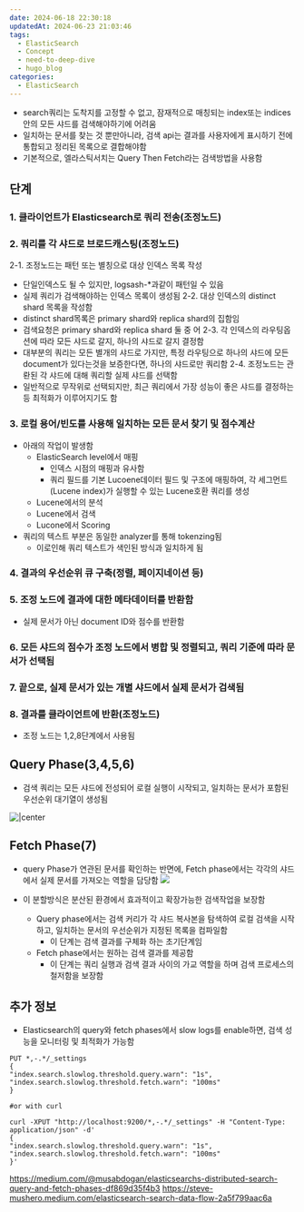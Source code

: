 ```yaml
---
date: 2024-06-18 22:30:18
updatedAt: 2024-06-23 21:03:46
tags:
  - ElasticSearch
  - Concept
  - need-to-deep-dive
  - hugo_blog
categories:
  - ElasticSearch
---
```

- search쿼리는 도착지를 고정할 수 없고, 잠재적으로 매칭되는 index또는 indices안의 모든 샤드를 검색해야하기에 어려움
- 일치하는 문서를 찾는 것 뿐만아니라, 검색 api는 결과를 사용자에게 표시하기 전에 통합되고 정리된 목록으로 결합해야함
- 기본적으로, 엘라스틱서치는 Query Then Fetch라는 검색방법을 사용함

## 단계
### 1. 클라이언트가 Elasticsearch로 쿼리 전송(조정노드)
### 2. 쿼리를 각 샤드로 브로드캐스팅(조정노드)
2-1. 조정노드는 패턴 또는 별칭으로 대상 인덱스 목록 작성
- 단일인덱스도 될 수 있지만, logsash-\*과같이 패턴일 수 있음
- 실제 쿼리가 검색해야하는 인덱스 목록이 생성됨
2-2. 대상 인덱스의 distinct shard 목록을 작성함
- distinct shard목록은 primary shard와 replica shard의 집함임
- 검색요청은 primary shard와 replica shard 둘 중 어
2-3. 각 인덱스의 라우팅옵션에 따라 모든 샤드로 갈지, 하나의 샤드로 갈지 결정함
- 대부분의 쿼리는 모든 별개의 샤드로 가지만, 특정 라우팅으로 하나의 샤드에 모든 document가 있다는것을 보증한다면, 하나의 샤드로만 쿼리함
2-4. 조정노드는 관롼된 각 샤드에 대해 쿼리할 실제 샤드를 선택함
- 일반적으로 무작위로 선택되지만, 최근 쿼리에서 가장 성능이 좋은 샤드를 결정하는 등 최적화가 이루어지기도 함
### 3. 로컬 용어/빈도를 사용해 일치하는 모든 문서 찾기 및 점수계산
 -  아래의 작업이 발생함
	- ElasticSearch level에서 매핑
		- 인덱스 시점의 매핑과 유사함
		- 쿼리 필드를 기본 Lucoene데이터 필드 및 구조에 매핑하여, 각 세그먼트(Lucene index)가 실행할 수 있는 Lucene호환 쿼리를 생성
	- Lucene에서의 분석
	- Lucene에서 검색
	- Lucone에서 Scoring
- 쿼리의 텍스트 부분은 동일한 analyzer를 통해 tokenzing됨
	- 이로인해 쿼리 텍스트가 색인된 방식과 일치하게 됨
### 4. 결과의 우선순위 큐 구축(정렬, 페이지네이션 등)
### 5. 조정 노드에 결과에 대한 메타데이터를 반환함
- 실제 문서가 아닌 document ID와 점수를 반환함
### 6. 모든 샤드의 점수가 조정 노드에서 병합 및 정렬되고, 쿼리 기준에 따라 문서가 선택됨
### 7. 끝으로, 실제 문서가 있는 개별 샤드에서 실제 문서가 검색됨
### 8. 결과를 클라이언트에 반환(조정노드)

- 조정 노드는 1,2,8단계에서 사용됨

## Query Phase(3,4,5,6)
- 검색 쿼리는 모든 샤드에 전성되어 로컬 실행이 시작되고, 일치하는 문서가 포함된 우선순위 대기열이 생성됨

![|center](Pasted%20image%2020240618223803.png)

## Fetch Phase(7)
- query Phase가 연관된 문서를 확인하는 반면에,  Fetch phase에서는 각각의 샤드에서 실제 문서를 가져오는 역할을 담당함
![](Pasted%20image%2020240618223931.png)

- 이 분할방식은 분산된 환경에서 효과적이고 확장가능한 검색작업을 보장함
	- Query phase에서는 검색 커리가 각 샤드 복사본을 탐색하여 로컬 검색을 시작하고, 일치하는 문서의 우선순위가 지정된 목록을 컴파일함
		- 이 단계는 검색 결과를 구체화 하는 초기단계임
	- Fetch phase에서는 원하는 검색 결과를 제공함
		- 이 단계는 쿼리 실행과 검색 결과 사이의 가교 역할을 하며 검색 프로세스의 철저함을 보장함

## 추가 정보
- Elasticsearch의 query와 fetch phases에서 slow logs를 enable하면, 검색 성능을 모니터링 및 최적화가 가능함
```HTTp
PUT *,-.*/_settings  
{  
"index.search.slowlog.threshold.query.warn": "1s",  
"index.search.slowlog.threshold.fetch.warn": "100ms"  
}  
  
#or with curl  
  
curl -XPUT "http://localhost:9200/*,-.*/_settings" -H "Content-Type: application/json" -d'  
{  
"index.search.slowlog.threshold.query.warn": "1s",  
"index.search.slowlog.threshold.fetch.warn": "100ms"  
}'
```



https://medium.com/@musabdogan/elasticsearchs-distributed-search-query-and-fetch-phases-df869d35f4b3
https://steve-mushero.medium.com/elasticsearch-search-data-flow-2a5f799aac6a